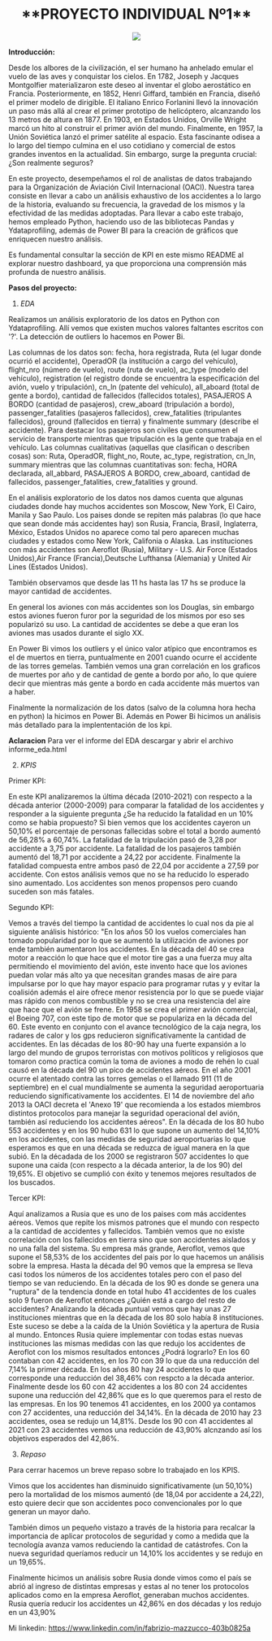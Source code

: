
<h1 align=center> **PROYECTO INDIVIDUAL Nº1** </h1>

<p align=center><img src=https://media.telemundoarizona.com/2019/09/shutterstock-accidente-aereo-cifras.jpg?quality=85&strip=all&resize=1200%2C675><p>

**Introducción:**

Desde los albores de la civilización, el ser humano ha anhelado emular el vuelo de las aves y conquistar los cielos. En 1782, Joseph y Jacques Montgolfier materializaron este deseo al inventar el globo aerostático en Francia. Posteriormente, en 1852, Henri Giffard, también en Francia, diseñó el primer modelo de dirigible. El italiano Enrico Forlanini llevó la innovación un paso más allá al crear el primer prototipo de helicóptero, alcanzando los 13 metros de altura en 1877. En 1903, en Estados Unidos, Orville Wright marcó un hito al construir el primer avión del mundo. Finalmente, en 1957, la Unión Soviética lanzó el primer satélite al espacio. Esta fascinante odisea a lo largo del tiempo culmina en el uso cotidiano y comercial de estos grandes inventos en la actualidad. Sin embargo, surge la pregunta crucial: ¿Son realmente seguros?

En este proyecto, desempeñamos el rol de analistas de datos trabajando para la Organización de Aviación Civil Internacional (OACI). Nuestra tarea consiste en llevar a cabo un análisis exhaustivo de los accidentes a lo largo de la historia, evaluando su frecuencia, la gravedad de los mismos y la efectividad de las medidas adoptadas. Para llevar a cabo este trabajo, hemos empleado Python, haciendo uso de las bibliotecas Pandas y Ydataprofiling, además de Power BI para la creación de gráficos que enriquecen nuestro análisis.

Es fundamental consultar la sección de KPI en este mismo README al explorar nuestro dashboard, ya que proporciona una comprensión más profunda de nuestro análisis.

**Pasos del proyecto:**
1. *EDA*

Realizamos un análisis exploratorio de los datos en Python con Ydataprofiling. Allí vemos que existen muchos valores faltantes escritos con '?'. La detección de outliers lo hacemos en Power Bi. 

Las columnas de los datos son: fecha, hora registrada, Ruta (el lugar donde ocurrió el accidente), OperadOR (la institución a cargo del vehículo), flight_nro (número de vuelo), route (ruta de vuelo), ac_type (modelo del vehículo), registration (el registro donde se encuentra la especificación del avión, vuelo y tripulación), cn_ln (patente del vehículo), all_aboard (total de gente a bordo), cantidad de fallecidos (fallecidos totales), PASAJEROS A BORDO (cantidad de pasajeros), crew_aboard (tripulación a bordo), passenger_fatalities (pasajeros fallecidos), crew_fatalities (tripulantes fallecidos), ground (fallecidos en tierra) y finalmente summary (describe el accidente). Para destacar los pasajeros son civiles que consumen el servicio de transporte mientras que tripulación es la gente que trabaja en el vehículo. Las columnas cualitativas (aquellas que clasifican o describen cosas) son: Ruta, OperadOR, flight_no, Route, ac_type, registration, cn_ln, summary mientras que las columnas cuantitativas son: fecha, HORA declarada, all_abbard, PASAJEROS A BORDO, crew_aboard, cantidad de fallecidos, passenger_fatalities, crew_fatalities y ground. 

En el análisis exploratorio de los datos nos damos cuenta que algunas ciudades donde hay muchos accidentes son Moscow, New York, El Cairo, Manila y Sao Paulo. Los paises donde se repiten más palabras (lo que hace que sean donde más accidentes hay) son Rusia, Francia, Brasil, Inglaterra, México, Estados Unidos no aparece como tal pero aparecen muchas ciudades y estados como New York, Califonia o Alaska.
Las instituciones con más accidentes son Aeroflot (Rusia), Military - U.S. Air Force (Estados Unidos),Air France (Francia),Deutsche Lufthansa (Alemania) y United Air Lines (Estados Unidos).

También observamos que desde las 11 hs hasta las 17 hs se produce la mayor cantidad de accidentes. 

En general los aviones con más accidentes son los Douglas, sin embargo estos aviones fueron furor por la seguridad de los mismos por eso ses popularizó su uso. La cantidad de accidentes se debe a que eran los aviones mas usados durante el siglo XX.

En Power Bi vimos los outliers y el único valor atípico que encontramos es el de muertos en tierra, puntualmente en 2001 cuando ocurre el accidente de las torres gemelas. También vemos una gran correlación en los graficos de muertes por año y de cantidad de gente a bordo por año, lo que quiere decir que mientras más gente a bordo en cada accidente más muertos van a haber.

Finalmente la normalización de los datos (salvo de la columna hora hecha en python) la hicimos en Power Bi. Además en Power Bi hicimos un análisis más detallado para la implententación de los kpi.

**Aclaracion** Para ver el informe del EDA descargar y abrir el archivo informe_eda.html

2. *KPIS*

Primer KPI:

En este KPI analizaremos la última década (2010-2021) con respecto a la década anterior (2000-2009) para comparar la fatalidad de los accidentes y responder a la siguiente pregunta ¿Se ha reducido la fatalidad en un 10% como se habia propuesto?
Si bien vemos que los accidentes cayeron un 50,10% el porcentaje de personas fallecidas sobre el total a bordo aumentó de 56,28% a 60,74%. La fatalidad de la tripulación pasó de 3,28 por accidente a 3,75 por accidente. La fatalidad de los pasajeros también aumentó del 18,71 por accidente a 24,22 por accidente. Finalmente la fatalidad compuesta entre ambos pasó de 22,04 por accidente a 27,59 por accidente. Con estos análisis vemos que no se ha reducido lo esperado sino aumentado. Los accidentes son menos propensos pero cuando suceden son más fatales.


Segundo KPI:

Vemos a través del tiempo la cantidad de accidentes lo cual nos da pie al siguiente análisis histórico: "En los años 50 los vuelos comerciales han tomado popularidad por lo que se aumentó la utilización de aviones por ende también aumentaron los accidentes. En la década del 40 se crea motor a reacción lo que hace que el motor tire gas a una fuerza muy alta permitiendo el movimiento del avión, este invento hace que los aviones puedan volar más alto ya que necesitan grandes masas de aire para impulsarse por lo que hay mayor espacio para programar rutas y y evitar la coalisión además el aire ofrece menor resistencia por lo que se puede viajar mas rápido con menos combustible y no se crea una resistencia del aire que hace que el avión se frene. En 1958 se crea el primer avión comercial, el Boeing 707, con este tipo de motor que se populariza en la década del 60. Este evento en conjunto con el avance tecnológico de la caja negra, los radares de calor y los gps reducieron significativamente la cantidad de accidentes. 
En las décadas de los 80-90 hay una fuerte expansión a lo largo del mundo de grupos terroristas con motivos políticos y religiosos que tomaron como practica común la toma de aviones a modo de rehén lo cual causó en la década del 90 un pico de accidentes aéreos. 
En el año 2001 ocurre el atentado contra las torres gemelas o el llamado 911 (11 de septiembre) en el cual mundialmente se aumenta la seguridad aeroportuaria reduciendo significativamente los accidentes. 
El 14 de noviembre del año 2013 la OACI decreta el 'Anexo 19' que recomienda a los estados miembros distintos protocolos para manejar la seguridad operacional del avión, también así reduciendo los accidentes aéreos". En la década de los 80 hubo 553 accidentes y en los 90 hubo 631 lo que supone un aumento del 14,10% en los accidentes, con las medidas de seguridad aeroportuarias lo que esperamos es que en una década se reduzca de igual manera en la que subió. En la décadada de los 2000 se registraron 507 accidentes lo que supone una caida (con respecto a la década anterior, la de los 90) del 19,65%. El objetivo se cumplió con éxito y tenemos mejores resultados de los buscados.

Tercer KPI:

Aquí analizamos a Rusia que es uno de los paises com más accidentes aéreos. Vemos que repite los mismos patrones que el mundo con respecto a la cantidad de accidentes y fallecidos. También vemos que no existe correlación con los fallecidos en tierra sino que son accidentes aislados y no una falla del sistema. 
Su empresa más grande, Aeroflot, vemos que supone el 58,53% de los accidentes del pais por lo que hacemos un análisis sobre la empresa. Hasta la década del 90 vemos que la empresa se lleva casi todos los números de los accidentes totales pero con el paso del tiempo se van reduciendo. En la década de los 90 es donde se genera una "ruptura" de la tendencia donde en total hubo 41 accidentes de los cuales solo 9 fueron de Aeroflot entonces ¿Quién está a cargo del resto de accidentes? Analizando la década puntual vemos que hay unas 27 instituciones mientras que en la década de los 80 solo había 8 instituciones. Este suceso se debe a la caída de la Unión Soviética y la apertura de Rusia al mundo. Entonces Rusia quiere implementar con todas estas nuevas instituciones las mismas medidas con las que redujo los accidentes de Aeroflot con los mismos resultados entonces ¿Podrá lograrlo?
En los 60 contaban con 42 accidentes, en los 70 con 39 lo que da una reducción del 7,14% la primer década. En los años 80 hay 24 accidentes lo que corresponde una reducción del 38,46%  con respcto a la década anterior. Finalmente desde los 60 con 42 accidentes a los 80 con 24 accidentes supone una reducción del 42,86% que es lo que queremos para el resto de las empresas.
En los 90 tenemos 41 accidentes, en los 2000 ya contamos con 27 accidentes, una reducción del 34,14%. En la década de 2010 hay 23 accidentes, osea se redujo un 14,81%. Desde los 90 con 41 accidentes al 2021 con 23 accidentes vemos una reducción de 43,90% alcnzando así los objetivos esperados del  42,86%.

3. *Repaso*

Para cerrar hacemos un breve repaso sobre lo trabajado en los KPIS.

Vimos que los accidentes han disminuido significativamente (un 50,10%) pero la mortalidad de los mismos aumentó (de 18,04 por accidente a 24,22), esto quiere decir que son accidentes poco convencionales por lo que generan un mayor daño.

También dimos un pequeño vistazo a través de la historia para recalcar la importancia de aplicar protocolos de seguridad y como a medida que la tecnología avanza vamos reduciendo la cantidad de catástrofes. Con la nueva seguridad queríamos reducir un 14,10% los accidentes y se redujo en un 19,65%.

Finalmente hicimos un análisis sobre Rusia donde vimos como el país se abrió al ingreso de distintas empresas y estas al no tener los protocolos aplicados como en la empresa Aeroflot, generaban muchos accidentes. Rusia quería reducir los accidentes un 42,86% en dos décadas y los redujo en un 43,90%

Mi linkedin: https://www.linkedin.com/in/fabrizio-mazzucco-403b0825a
